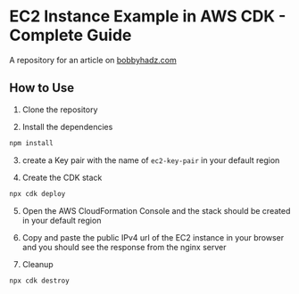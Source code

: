 # EC2 Instance Example in AWS CDK - Complete Guide

A repository for an article on
[bobbyhadz.com](https://bobbyhadz.com/blog/aws-cdk-ec2-instance-example)

## How to Use

1. Clone the repository

2. Install the dependencies

```bash
npm install
```

3. create a Key pair with the name of `ec2-key-pair` in your default region

4. Create the CDK stack

```bash
npx cdk deploy
```

5. Open the AWS CloudFormation Console and the stack should be created in your
   default region

6. Copy and paste the public IPv4 url of the EC2 instance in your browser and
   you should see the response from the nginx server

7. Cleanup

```bash
npx cdk destroy
```

